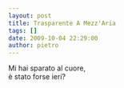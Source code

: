 ```yaml
---
layout: post
title: Trasparente A Mezz'Aria
tags: []
date: 2009-10-04 22:29:00
author: pietro
---
```

Mi hai sparato al cuore,<br/>è stato forse ieri?

